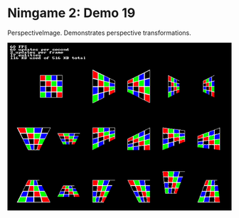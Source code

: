 Nimgame 2: Demo 19
==================

PerspectiveImage. Demonstrates perspective transformations.

![Screenshot](demo19.png)

